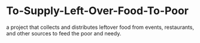 # To-Supply-Left-Over-Food-To-Poor
a project that collects and distributes leftover food from events, restaurants, and other sources to feed the poor and needy.
